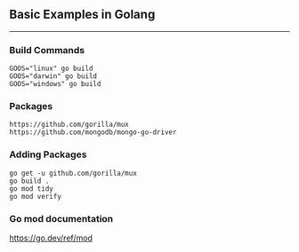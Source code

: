 ## Basic Examples in Golang
---  

### Build Commands
```
GOOS="linux" go build  
GOOS="darwin" go build  
GOOS="windows" go build  
```

### Packages
```
https://github.com/gorilla/mux  
https://github.com/mongodb/mongo-go-driver  
```

### Adding Packages
```
go get -u github.com/gorilla/mux
go build .
go mod tidy
go mod verify
```

### Go mod documentation
https://go.dev/ref/mod